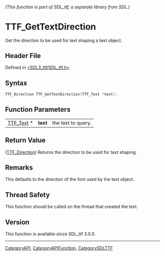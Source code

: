 ###### (This function is part of SDL_ttf, a separate library from SDL.)
# TTF_GetTextDirection

Get the direction to be used for text shaping a text object.

## Header File

Defined in [<SDL3_ttf/SDL_ttf.h>](https://github.com/libsdl-org/SDL_ttf/blob/main/include/SDL3_ttf/SDL_ttf.h)

## Syntax

```c
TTF_Direction TTF_GetTextDirection(TTF_Text *text);
```

## Function Parameters

|                        |          |                    |
| ---------------------- | -------- | ------------------ |
| [TTF_Text](TTF_Text) * | **text** | the text to query. |

## Return Value

([TTF_Direction](TTF_Direction)) Returns the direction to be used for text
shaping.

## Remarks

This defaults to the direction of the font used by the text object.

## Thread Safety

This function should be called on the thread that created the text.

## Version

This function is available since SDL_ttf 3.0.0.

----
[CategoryAPI](CategoryAPI), [CategoryAPIFunction](CategoryAPIFunction), [CategorySDLTTF](CategorySDLTTF)

